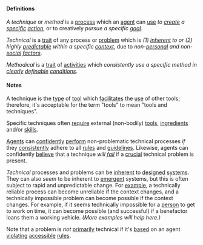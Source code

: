 #### Definitions

*A technique* or *method* is a [process](https://github.com/gcassel/Modular-Organization-Terminology/blob/master/terms/process.md) which an [agent](https://github.com/gcassel/Modular-Organization-Terminology/blob/master/terms/agent.md) can [use](https://github.com/gcassel/Modular-Organization-Terminology/blob/master/terms/use.md) *to [create](https://github.com/gcassel/Modular-Organization-Terminology/blob/master/terms/create.md) a [specific](https://github.com/gcassel/Modular-Organization-Terminology/blob/master/terms/specific.md) [action](https://github.com/gcassel/Modular-Organization-Terminology/blob/master/terms/act.md)*, or to creatively *pursue a specific [goal](https://github.com/gcassel/Modular-Organization-Terminology/blob/master/terms/goal.md)*.

*Technical* is a [trait](https://github.com/gcassel/Modular-Organization-Terminology/blob/master/terms/trait.md) of any process or [problem](https://github.com/gcassel/Modular-Organization-Terminology/blob/master/terms/problem.md) which is *(1) [inherent](https://github.com/gcassel/Modular-Organization-Terminology/blob/master/terms/inhere.md) to or (2) highly [predictable](https://github.com/gcassel/Modular-Organization-Terminology/blob/master/terms/predict.md) within a specific [context](https://github.com/gcassel/Modular-Organization-Terminology/blob/master/terms/contexst.md)*, due to *non-[personal](https://github.com/gcassel/Modular-Organization-Terminology/blob/master/terms/personal.md) and non-[social](https://github.com/gcassel/Modular-Organization-Terminology/blob/master/terms/social.md) [factors](https://github.com/gcassel/Modular-Organization-Terminology/blob/master/terms/factor.md)*.

*Methodical* is a [trait](https://github.com/gcassel/Modular-Organization-Terminology/blob/master/terms/trait.md) of [activities](https://github.com/gcassel/Modular-Organization-Terminology/blob/master/terms/activity.md) which *consistently use a specific method in [clearly](https://github.com/gcassel/Modular-Organization-Terminology/blob/master/terms/clarity.md) [definable](https://github.com/gcassel/Modular-Organization-Terminology/blob/master/terms/define.md) [conditions](https://github.com/gcassel/Modular-Organization-Terminology/blob/master/terms/status.md)*.

#### Notes

A technique is the [type](https://github.com/gcassel/Modular-Organizing-Terminology/blob/master/terms/type.md) of [tool](https://github.com/gcassel/Modular-Organizing-Terminology/blob/master/terms/tool.md) which [facilitates](https://github.com/gcassel/Modular-Organizing-Terminology/blob/master/terms/facilitate.md) the [use](https://github.com/gcassel/Modular-Organizing-Terminology/blob/master/terms/use.md) of other tools; therefore, it's acceptable for the term "tools" to mean "tools and techniques".

Specific techniques often [require](https://github.com/gcassel/Modular-Organization-Terminology/blob/master/terms/require.md) external (non-bodily) [tools](https://github.com/gcassel/Modular-Organization-Terminology/blob/master/terms/tool.md), [ingredients](https://github.com/gcassel/Modular-Organization-Terminology/blob/master/terms/ingredient.md) and/or [skills](https://github.com/gcassel/Modular-Organization-Terminology/blob/master/terms/skill.md).

[Agents](https://github.com/gcassel/Modular-Organization-Terminology/blob/master/terms/agent.md) can [confidently](https://github.com/gcassel/Modular-Organization-Terminology/blob/master/terms/confidence.md) [perform](https://github.com/gcassel/Modular-Organization-Terminology/blob/master/terms/perform.md) non-problematic technical processes *if* they [consistently](https://github.com/gcassel/Modular-Organization-Terminology/blob/master/terms/consistent.md) adhere to all [rules](https://github.com/gcassel/Modular-Organization-Terminology/blob/master/terms/rule.md) and [guidelines](https://github.com/gcassel/Modular-Organization-Terminology/blob/master/terms/guideline.md).  Likewise, agents can confidently [believe](https://github.com/gcassel/Modular-Organization-Terminology/blob/master/terms/believe.md) that a technique *will [fail](https://github.com/gcassel/Modular-Organization-Terminology/blob/master/terms/fail.md)* if a [crucial](https://github.com/gcassel/Modular-Organization-Terminology/blob/master/terms/crucial.md) technical problem is present.

*Technical* processes and problems can be [inherent](https://github.com/gcassel/Modular-Organization-Terminology/blob/master/terms/inhere.md) to [designed](https://github.com/gcassel/Modular-Organization-Terminology/blob/master/terms/design.md) [systems](https://github.com/gcassel/Modular-Organization-Terminology/blob/master/terms/system.md).  They can also *seem* to be inherent to [emergent](https://github.com/gcassel/Modular-Organization-Terminology/blob/master/terms/emerge.md) systems, but this is often subject to rapid and unpredictable change.  For [example](https://github.com/gcassel/Modular-Organization-Terminology/blob/master/terms/example.md), a technically reliable process can become unreliable if the context changes, and a technically impossible problem can become possible if the context changes.  For example, if it seems technically impossible for a [person](https://github.com/gcassel/Modular-Organization-Terminology/blob/master/terms/person.md) to get to work on time, it can become possible (and successful) if a benefactor loans them a working vehicle.  *(More examples will help here.)*

Note that a problem is *not* [primarily](https://github.com/gcassel/Modular-Organization-Terminology/blob/master/terms/base.md) technical if it's [based](https://github.com/gcassel/Modular-Organization-Terminology/blob/master/terms/base.md) on an agent [violating](https://github.com/gcassel/Modular-Organization-Terminology/blob/master/terms/violate.md) [accessible](https://github.com/gcassel/Modular-Organization-Terminology/blob/master/terms/access.md) [rules](https://github.com/gcassel/Modular-Organization-Terminology/blob/master/terms/rule.md).
